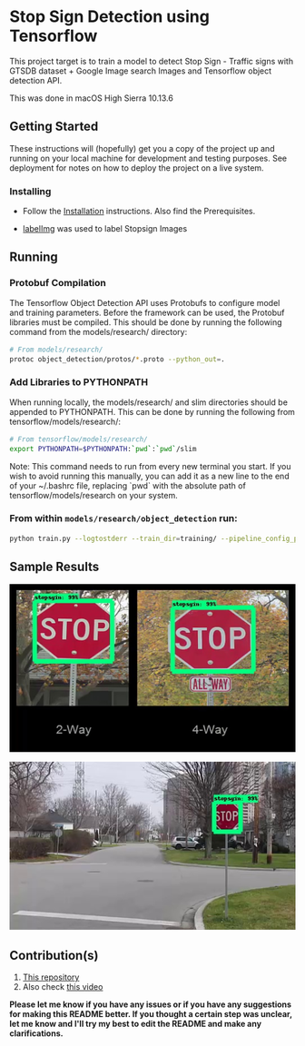 # Stop Sign Detection using Tensorflow

This project target is to train a model to detect Stop Sign - Traffic signs with GTSDB dataset + Google Image search Images and Tensorflow object detection API.

This was done in  macOS High Sierra 10.13.6

## Getting Started

These instructions will (hopefully) get you a copy of the project up and running on your local machine for development and testing purposes. See deployment for notes on how to deploy the project on a live system.


### Installing

* Follow the <a href='https://github.com/suhail511/models/blob/master/research/object_detection/g3doc/installation.md'>Installation</a> instructions. Also find the Prerequisites.

* <a href='https://github.com/tzutalin/labelImg'>labelImg</a> was used to label Stopsign Images

## Running

### Protobuf Compilation

The Tensorflow Object Detection API uses Protobufs to configure model and
training parameters. Before the framework can be used, the Protobuf libraries
must be compiled. This should be done by running the following command from
the models/research/ directory:


```bash
# From models/research/
protoc object_detection/protos/*.proto --python_out=.
```

### Add Libraries to PYTHONPATH

When running locally, the models/research/ and slim directories
should be appended to PYTHONPATH. This can be done by running the following from
tensorflow/models/research/:


``` bash
# From tensorflow/models/research/
export PYTHONPATH=$PYTHONPATH:`pwd`:`pwd`/slim
```

Note: This command needs to run from every new terminal you start. If you wish
to avoid running this manually, you can add it as a new line to the end of your
~/.bashrc file, replacing \`pwd\` with the absolute path of
tensorflow/models/research on your system.


### From within ```models/research/object_detection``` run:

```bash
python train.py --logtostderr --train_dir=training/ --pipeline_config_path=training/faster_rcnn_inception_v2_pets.config
```

## Sample Results

![](images/stopsign01.jpg)

![](images/stopsign02.jpg)

## Contribution(s)

1. [This repository](https://github.com/EdjeElectronics/TensorFlow-Object-Detection-API-Tutorial-Train-Multiple-Objects-Windows-10)
2. Also check [this video](https://www.youtube.com/watch?v=Rgpfk6eYxJA)

**Please let me know if you have any issues or if you have any suggestions for making this README better. If you thought a certain step was unclear, let me know and I'll try my best to edit the README and make any clarifications.**

